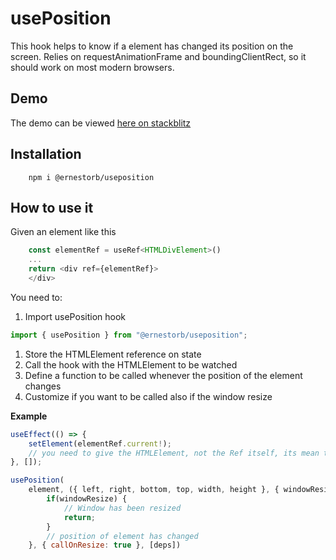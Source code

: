 # usePosition

This hook helps to know if a element has changed its position on the screen. Relies on requestAnimationFrame and boundingClientRect, so it should work on most modern browsers.

## Demo

The demo can be viewed [here on stackblitz](https://react-ts-ouyepc.stackblitz.io)

## Installation

```
    npm i @ernestorb/useposition
```

## How to use it

Given an element like this

```javascript
    const elementRef = useRef<HTMLDivElement>()
    ...
    return <div ref={elementRef}>
    </div>
```

You need to:

1. Import usePosition hook

```javascript
import { usePosition } from "@ernestorb/useposition";
```

1. Store the HTMLElement reference on state
2. Call the hook with the HTMLElement to be watched
3. Define a function to be called whenever the position of the element changes
4. Customize if you want to be called also if the window resize

**Example**

```javascript
useEffect(() => {
    setElement(elementRef.current!);
    // you need to give the HTMLElement, not the Ref itself, its mean to be this way for the rendering
}, []);

usePosition(
    element, ({ left, right, bottom, top, width, height }, { windowResize }) => {
        if(windowResize) {
            // Window has been resized
            return;
        }
        // position of element has changed
    }, { callOnResize: true }, [deps])
```
